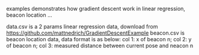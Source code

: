 examples demonstrates how gradient descent work in linear regression, beacon location ...

data.csv is a 2 params linear regression data, download from https://github.com/mattnedrich/GradientDescentExample
beacon.csv is beacon location data, data format is as below:
col 1: x of beacon n; 
col 2: y of beacon n; 
col 3: measured distance between current pose and neacon n
